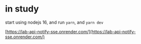 # in study

start using nodejs 16, and run `yarn`, and `yarn dev`

[https://lab-api-notify-sse.onrender.com/](https://lab-api-notify-sse.onrender.com/)
